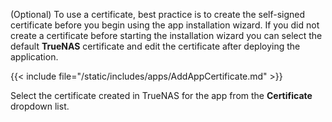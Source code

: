 &NewLine;

(Optional) To use a certificate, best practice is to create the self-signed certificate before you begin using the app installation wizard.
If you did not create a certificate before starting the installation wizard you can select the default **TrueNAS** certificate and edit the certificate after deploying the application.

{{< include file="/static/includes/apps/AddAppCertificate.md" >}}

Select the certificate created in TrueNAS for the app from the **Certificate** dropdown list.